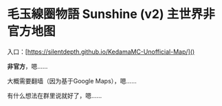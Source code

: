 # 毛玉線圈物語 Sunshine (v2) 主世界非官方地图

入口：[https://silentdepth.github.io/KedamaMC-Unofficial-Map/]()

**非官方**，嗯……

大概需要翻墙（因为基于Google Maps），嗯……

有什么想法在群里说就好了，嗯……

